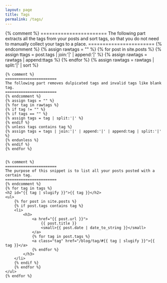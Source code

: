 ```yaml
---
layout: page
title: Tags
permalink: /tags/
---
```


<div class="tags">
    {% comment %}
    =======================
    The following part extracts all the tags from your posts and sort tags, so that you do not need to manually collect your tags to a place.
    =======================
    {% endcomment %}
    {% assign rawtags = "" %}
    {% for post in site.posts %}
    {% assign ttags = post.tags | join:'|' | append:'|' %}
    {% assign rawtags = rawtags | append:ttags %}
    {% endfor %}
    {% assign rawtags = rawtags | split:'|' | sort %}

    {% comment %}
    =======================
    The following part removes dulpicated tags and invalid tags like blank tag.
    =======================
    {% endcomment %}
    {% assign tags = "" %}
    {% for tag in rawtags %}
    {% if tag != "" %}
    {% if tags == "" %}
    {% assign tags = tag | split:'|' %}
    {% endif %}
    {% unless tags contains tag %}
    {% assign tags = tags | join:'|' | append:'|' | append:tag | split:'|' %}
    {% endunless %}
    {% endif %}
    {% endfor %}


    {% comment %}
    =======================
    The purpose of this snippet is to list all your posts posted with a certain tag.
    =======================
    {% endcomment %}
    {% for tag in tags %}
    <h2 id="{{ tag | slugify }}">{{ tag }}</h2>
    <ul>
        {% for post in site.posts %}
        {% if post.tags contains tag %}
        <li>
            <h3>
                <a href="{{ post.url }}">
                    {{ post.title }}
                    <small>{{ post.date | date_to_string }}</small>
                </a>
                {% for tag in post.tags %}
                <a class="tag" href="/blog/tag/#{{ tag | slugify }}">{{ tag }}</a>
                {% endfor %}
            </h3>
        </li>
        {% endif %}
        {% endfor %}
    </ul>
    {% endfor %}


</div>
